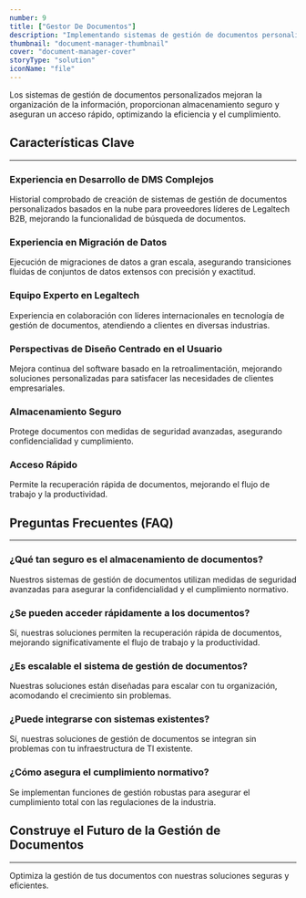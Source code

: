 ```yaml
---
number: 9
title: ["Gestor De Documentos"]
description: "Implementando sistemas de gestión de documentos personalizados para optimizar la organización, mejorar la accesibilidad y asegurar el cumplimiento regulatorio."
thumbnail: "document-manager-thumbnail"
cover: "document-manager-cover"
storyType: "solution"
iconName: "file"
---
```


Los sistemas de gestión de documentos personalizados mejoran la organización de la información, proporcionan almacenamiento seguro y aseguran un acceso rápido, optimizando la eficiencia y el cumplimiento.

## Características Clave

---

### Experiencia en Desarrollo de DMS Complejos

Historial comprobado de creación de sistemas de gestión de documentos personalizados basados en la nube para proveedores líderes de Legaltech B2B, mejorando la funcionalidad de búsqueda de documentos.

### Experiencia en Migración de Datos

Ejecución de migraciones de datos a gran escala, asegurando transiciones fluidas de conjuntos de datos extensos con precisión y exactitud.

### Equipo Experto en Legaltech

Experiencia en colaboración con líderes internacionales en tecnología de gestión de documentos, atendiendo a clientes en diversas industrias.

### Perspectivas de Diseño Centrado en el Usuario

Mejora continua del software basado en la retroalimentación, mejorando soluciones personalizadas para satisfacer las necesidades de clientes empresariales.

### Almacenamiento Seguro

Protege documentos con medidas de seguridad avanzadas, asegurando confidencialidad y cumplimiento.

### Acceso Rápido

Permite la recuperación rápida de documentos, mejorando el flujo de trabajo y la productividad.

## Preguntas Frecuentes (FAQ)

---

### ¿Qué tan seguro es el almacenamiento de documentos?

Nuestros sistemas de gestión de documentos utilizan medidas de seguridad avanzadas para asegurar la confidencialidad y el cumplimiento normativo.

### ¿Se pueden acceder rápidamente a los documentos?

Sí, nuestras soluciones permiten la recuperación rápida de documentos, mejorando significativamente el flujo de trabajo y la productividad.

### ¿Es escalable el sistema de gestión de documentos?

Nuestras soluciones están diseñadas para escalar con tu organización, acomodando el crecimiento sin problemas.

### ¿Puede integrarse con sistemas existentes?

Sí, nuestras soluciones de gestión de documentos se integran sin problemas con tu infraestructura de TI existente.

### ¿Cómo asegura el cumplimiento normativo?

Se implementan funciones de gestión robustas para asegurar el cumplimiento total con las regulaciones de la industria.

## Construye el Futuro de la Gestión de Documentos

---

Optimiza la gestión de tus documentos con nuestras soluciones seguras y eficientes.


